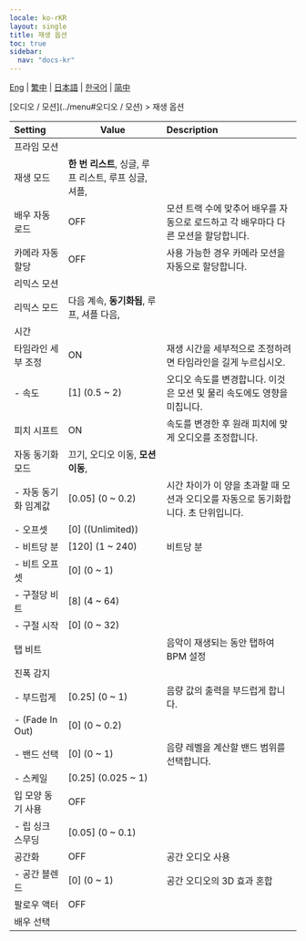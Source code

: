 ```yaml
---
locale: ko-rKR
layout: single
title: 재생 옵션
toc: true
sidebar:
  nav: "docs-kr"
---
```

[Eng](/dancexr/menu/2025.4/motion/motion_loader) | [繁中](/tw/dancexr/menu/2025.4/motion/motion_loader) | [日本語](/jp/dancexr/menu/2025.4/motion/motion_loader) | [한국어](/kr/dancexr/menu/2025.4/motion/motion_loader) | [简中](/zh/dancexr/menu/2025.4/motion/motion_loader)

[오디오 / 모션](../menu#오디오 / 모션) > 재생 옵션



| Setting | Value | Description |
| :--- | --- | :--- |
| 프라임 모션 || 
| 재생 모드 | **한 번 리스트**, 싱글, 루프 리스트, 루프 싱글, 셔플,  |  |
| 배우 자동 로드 | OFF | 모션 트랙 수에 맞추어 배우를 자동으로 로드하고 각 배우마다 다른 모션을 할당합니다.
| 카메라 자동 할당 | OFF | 사용 가능한 경우 카메라 모션을 자동으로 할당합니다.
| 리믹스 모션 || 
| 리믹스 모드 | 다음 계속, **동기화됨**, 루프, 셔플 다음,  |  |
| 시간 || 
| 타임라인 세부 조정 | ON | 재생 시간을 세부적으로 조정하려면 타임라인을 길게 누르십시오.
|- 속도 | [1] (0.5 ~ 2) | 오디오 속도를 변경합니다. 이것은 모션 및 물리 속도에도 영향을 미칩니다.
| 피치 시프트 | ON | 속도를 변경한 후 원래 피치에 맞게 오디오를 조정합니다.
| 자동 동기화 모드 | 끄기, 오디오 이동, **모션 이동**,  |  |
|- 자동 동기화 임계값 | [0.05] (0 ~ 0.2) | 시간 차이가 이 양을 초과할 때 모션과 오디오를 자동으로 동기화합니다. 초 단위입니다.
|- 오프셋 | [0] ((Unlimited)) | 
|- 비트당 분 | [120] (1 ~ 240) | 비트당 분
|- 비트 오프셋 | [0] (0 ~ 1) | 
|- 구절당 비트 | [8] (4 ~ 64) | 
|- 구절 시작 | [0] (0 ~ 32) | 
| 탭 비트 || 음악이 재생되는 동안 탭하여 BPM 설정
| 진폭 감지 || 
|- 부드럽게 | [0.25] (0 ~ 1) | 음량 값의 출력을 부드럽게 합니다.
|- (Fade In Out) | [0] (0 ~ 0.2) | 
|- 밴드 선택 | [0] (0 ~ 1) | 음량 레벨을 계산할 밴드 범위를 선택합니다.
|- 스케일 | [0.25] (0.025 ~ 1) | 
| 입 모양 동기 사용 | OFF | 
|- 립 싱크 스무딩 | [0.05] (0 ~ 0.1) | 
| 공간화 | OFF | 공간 오디오 사용
|- 공간 블렌드 | [0] (0 ~ 1) | 공간 오디오의 3D 효과 혼합
| 팔로우 액터 | OFF | 
| 배우 선택 |  |  |
